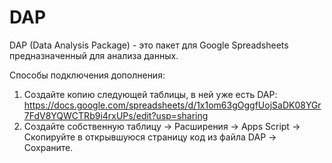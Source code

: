 # DAP
DAP (Data Analysis Package) - это пакет для Google Spreadsheets предназначенный для анализа данных.

Способы подключения дополнения:
1) Создайте копию следующей таблицы, в ней уже есть DAP:
  https://docs.google.com/spreadsheets/d/1x1om63gOggfUojSaDK08YGr7FdV8YQWCTRb9i4rxUPs/edit?usp=sharing
2) Создайте собственную таблицу -> Расширения -> Apps Script -> Скопируйте в открывшуюся страницу код из файла DAP -> Сохраните.
